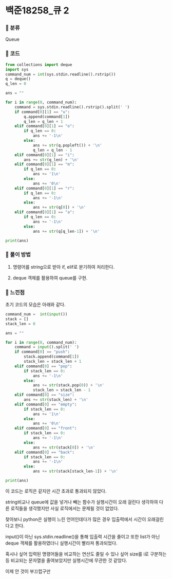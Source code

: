 # 백준18258\_큐 2

### &#127822; 분류

Queue

### &#127822; 코드

```python
from collections import deque
import sys
command_num = int(sys.stdin.readline().rstrip())
q = deque()
q_len = 0

ans = ""

for i in range(0, command_num):
    command = sys.stdin.readline().rstrip().split(' ')
    if command[0][1] == "u":
        q.append(command[1])
        q_len = q_len + 1
    elif command[0][1] == "o":
        if q_len == 0:
            ans += '-1\n'
        else:
            ans += str(q.popleft()) + '\n'
            q_len = q_len - 1
    elif command[0][1] == "i":
        ans += str(q_len) + '\n'
    elif command[0][1] == "m":
        if q_len == 0:
            ans += '1\n'
        else:
            ans += '0\n'
    elif command[0][1] == "r":
        if q_len == 0:
            ans += '-1\n'
        else:
            ans += str(q[0]) + '\n'
    elif command[0][1] == "a":
        if q_len == 0:
            ans += '-1\n'
        else:
            ans += str(q[q_len-1]) + '\n'

print(ans)

```

### &#127822; 풀이 방법

1. 명령어를 string으로 받아 if, elif로 분기하여 처리한다.

2. deque 객체를 활용하여 queue를 구현.

### &#127822; 느낀점

초기 코드의 모습은 아래와 같다.

```python
command_num =  int(input())
stack = []
stack_len = 0

ans = ""

for i in range(0, command_num):
    command = input().split(' ')
    if command[0] == "push":
        stack.append(command[1])
        stack_len = stack_len + 1
    elif command[0] == "pop":
        if stack_len == 0:
            ans += '-1\n'
        else:
            ans += str(stack.pop(0)) + '\n'
            stack_len = stack_len - 1
    elif command[0] == "size":
        ans += str(stack_len) + '\n'
    elif command[0] == "empty":
        if stack_len == 0:
            ans += '1\n'
        else:
            ans += '0\n'
    elif command[0] == "front":
        if stack_len == 0:
            ans += '-1\n'
        else:
            ans += str(stack[0]) + '\n'
    elif command[0] == "back":
        if stack_len == 0:
            ans += '-1\n'
        else:
            ans += str(stack[stack_len-1]) + '\n'

print(ans)
```

이 코드는 로직은 같지만 시간 초과로 통과되지 않았다.

string비교나 queue에 값을 넣거나 빼는 함수가 실행시간이 오래 걸린다 생각하여 다른 로직들을 생각했지만 사실 로직에서는 문제될 것이 없었다.

찾아보니 python은 실행이 느린 언어인데다가 많은 경우 입출력에서 시간이 오래걸린다고 한다.

input()이 아닌 sys.stdin.readline()을 통해 입출력 시간을 줄이고 또한 list가 아닌 deque 객체를 활용하였더니 실행시간이 빨라져 통과되었다.

혹시나 싶어 입력된 명령어들을 비교하는 연산도 줄일 수 있나 싶어 size를 i로 구분하는 등 비교되는 문자열을 줄여보았지만 실행시간에 무관한 것 같았다.

이제 안 것이 부끄럽구만